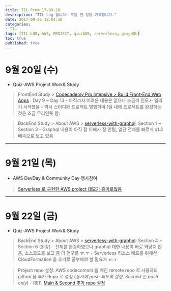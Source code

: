 ```yaml
---
title: TIL From 17-09-20
description: "TIL Log 입니다. 오늘 한 일을 기록합니다."
date: 2017-09-25 18:04:10
categories: 
- TIL
tags: [TIL-LOG, AWS, PROJECT, qiuzAWS, serverless, graghQL]
toc: true
published: true
---
```


# 9월 20일 (수)
- Quiz-AWS Project Work& Study
 > FrontEnd Study > [Codecademy Pro Intensive > Build Front-End Web Apps](https://www.codecademy.com/pro/intensive/build-frontend-web-apps-from-scratch?ubv=upgrdsbwa) : Day 9 ~ Day 13
	- 아직까지 어려운 내용은 없으나 조금씩 진도가 밀리기 시작했음
	- 역시 스터디와 프로젝트 병행하며 1달 내에 프로젝트를 완성하는 것은 조금 무리인듯 함.

 > BackEnd Study > About AWS > [serverless-with-graphql](https://acloud.guru/learn/serverless-with-graphql): Section 1 ~ Section 3
	- Graphql 내용이 아직 잘 이해가 잘 안됨, 일단 전체를 빠르게 x1.3 배속으로 보고 있음

---

# 9월 21일 (목)
- AWS DevDay & Community Day 행사참여 
 > [Serverless 로 구현한 AWS project 데모가 흥미로웠음](https://www.facebook.com/sangjae.shin/posts/1589297184424803) 

---
# 9월 22일 (금)

- Quiz-AWS Project Work& Study
 > BackEnd Study > About AWS > [serverless-with-graphql](https://acloud.guru/learn/serverless-with-graphql): Section 4 ~ Section 6 (완강)
	- 전체를 완강하였으나 graphql 대한 내용이 바로 와닿지 않음, 소스코드를 보고 좀 더 연구를 ㅠ.ㅜ 
	- Serverless 리소스 배포를 위해선 CloudFormation 을 추가로 공부해야 할 필요가 ㅠ.ㅜ 
 
 > Project repo 설정:  AWS codecommit 을 메인 remote repo 로 사용하되 github 을 추가 Repo 로 설정 (*동시에 push 되도록 설정, Second 는 push only*)
	- REF. [Main & Second 추가 repo 설정](http://docs.aws.amazon.com/ko_kr/codecommit/latest/userguide/how-to-mirror-repo-pushes.html) 

















